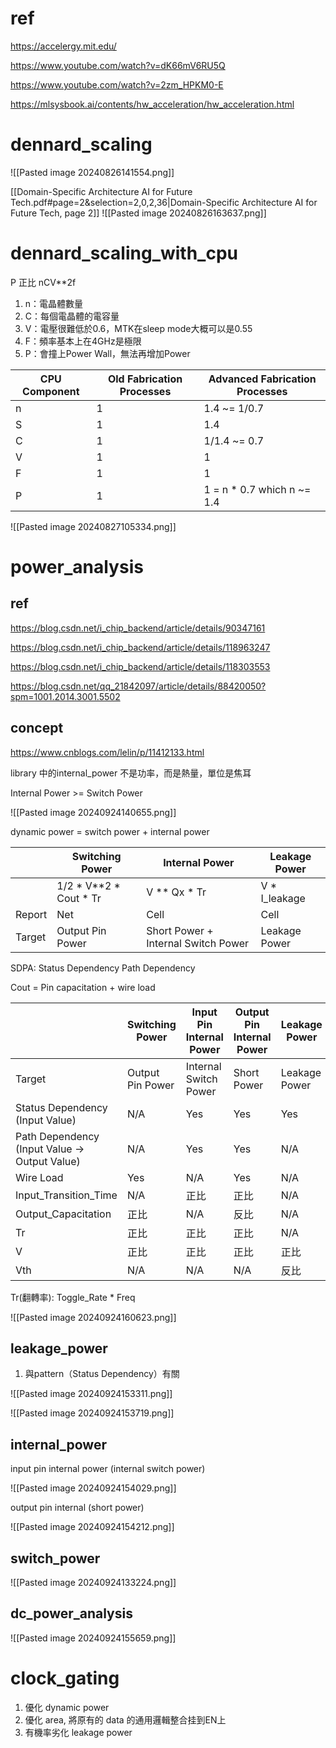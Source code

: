 # ref
https://accelergy.mit.edu/

https://www.youtube.com/watch?v=dK66mV6RU5Q

https://www.youtube.com/watch?v=2zm_HPKM0-E

https://mlsysbook.ai/contents/hw_acceleration/hw_acceleration.html
# dennard_scaling

![[Pasted image 20240826141554.png]]

[[Domain-Specific Architecture AI for Future Tech.pdf#page=2&selection=2,0,2,36|Domain-Specific Architecture AI for Future Tech, page 2]]
![[Pasted image 20240826163637.png]]
# dennard_scaling_with_cpu

P 正比 nCV\*\*2f
1. n：電晶體數量
2. C：每個電晶體的電容量
3. V：電壓很難低於0.6，MTK在sleep mode大概可以是0.55
4. F：頻率基本上在4GHz是極限
5. P：會撞上Power Wall，無法再增加Power

| CPU Component | Old Fabrication Processes | Advanced Fabrication Processes |
| ------------- | ------------------------- | ------------------------------ |
| n             | 1                         | 1.4 ~= 1/0.7                   |
| S             | 1                         | 1.4                            |
| C             | 1                         | 1/1.4 ~= 0.7                   |
| V             | 1                         | 1                              |
| F             | 1                         | 1                              |
| P             | 1                         | 1 = n * 0.7 which n ~= 1.4     |

![[Pasted image 20240827105334.png]]
# power_analysis

## ref
https://blog.csdn.net/i_chip_backend/article/details/90347161

https://blog.csdn.net/i_chip_backend/article/details/118963247

https://blog.csdn.net/i_chip_backend/article/details/118303553

https://blog.csdn.net/qq_21842097/article/details/88420050?spm=1001.2014.3001.5502
## concept

https://www.cnblogs.com/lelin/p/11412133.html

library 中的internal_power 不是功率，而是熱量，單位是焦耳

Internal Power >= Switch Power

![[Pasted image 20240924140655.png]]

dynamic power = switch power + internal power

|        | Switching Power            | Internal Power                      | Leakage Power  |
| ------ | -------------------------- | ----------------------------------- | -------------- |
|        | 1/2 \* V\*\*2 * Cout \* Tr | V \*\* Qx * Tr                      | V \* I_leakage |
| Report | Net                        | Cell                                | Cell           |
| Target | Output Pin Power           | Short Power + Internal Switch Power | Leakage Power  |
SDPA: Status Dependency Path Dependency

Cout = Pin capacitation + wire load

|                                               | Switching Power  | Input Pin Internal Power | Output Pin Internal Power | Leakage Power |
| --------------------------------------------- | ---------------- | ------------------------ | ------------------------- | ------------- |
| Target                                        | Output Pin Power | Internal Switch Power    | Short Power               | Leakage Power |
| Status Dependency (Input Value)               | N/A              | Yes                      | Yes                       | Yes           |
| Path Dependency (Input Value -> Output Value) | N/A              | Yes                      | Yes                       | N/A           |
| Wire Load                                     | Yes              | N/A                      | Yes                       | N/A           |
| Input_Transition_Time                         | N/A              | 正比                       | 正比                        | N/A           |
| Output_Capacitation                           | 正比               | N/A                      | 反比                        | N/A           |
| Tr                                            | 正比               | 正比                       | 正比                        | N/A           |
| V                                             | 正比               | 正比                       | 正比                        | 正比            |
| Vth                                           | N/A              | N/A                      | N/A                       | 反比            |

Tr(翻轉率): Toggle_Rate * Freq

![[Pasted image 20240924160623.png]]

## leakage_power

1. 與pattern（Status Dependency）有關

![[Pasted image 20240924153311.png]]

![[Pasted image 20240924153719.png]]

## internal_power

input pin internal power (internal switch power)

![[Pasted image 20240924154029.png]]

output pin internal (short power)

![[Pasted image 20240924154212.png]]
## switch_power

![[Pasted image 20240924133224.png]]

## dc_power_analysis
![[Pasted image 20240924155659.png]]

# clock_gating

1. 優化 dynamic power
2. 優化 area, 將原有的 data 的通用邏輯整合挂到EN上
3. 有機率劣化 leakage power
